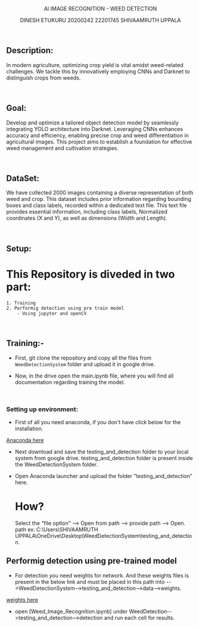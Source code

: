 <p align="center"> AI IMAGE RECOGNITION - WEED DETECTION </p>
<p align="center"> DINESH ETUKURU 20200242 22201745 SHIVAAMRUTH UPPALA </p>

<br>

## Description:

In modern agriculture, optimizing crop yield is vital amidst weed-related challenges. We tackle this by innovatively employing CNNs and Darknet to distinguish crops from weeds. 

<br>


## Goal:

Develop and optimize a tailored object detection model by seamlessly integrating YOLO architecture into Darknet. Leveraging CNNs enhances accuracy and efficiency, enabling precise crop and weed differentiation in agricultural images. This project aims to establish a foundation for effective weed management and cultivation strategies.

<br>


## DataSet:

We have collected 2000 images containing a diverse representation of both weed and crop. This dataset includes prior information regarding bounding boxes and  class labels,  recorded within a dedicated text file. This text file provides essential information, including class labels, Normalized coordinates (X and Y), as well as dimensions (Width and Length).


<br>


## Setup:


  # This Repository is diveded in two part:
  
    1. Training 
    2. Performig detection using pre train model
        - Using jupyter and openCV 

<br>
 
## Training:-
 
 * First, git clone the repository and copy all the files from `WeedDetectionSystem` folder and upload it in google drive.

 * Now, in the drive open the main.ipynb file, where you will find all documentation regarding training the model.

<br>

### Setting up environment:
 * First of all you need anaconda, if you don't have click below for the installation.
   
 [Anaconda here](https://www.anaconda.com/blog/anaconda-individual-edition-2021-11)

 * Next download and save the testing_and_detection folder to your local system from google drive. testing_and_detection folder is present inside the WeedDetectionSystem folder.
   
 * Open Anaconda launcher and upload the folder "testing_and_detection" here.
   # How?
   Select the "file option" --> Open from path --> provide path --> Open.
   path ex: C:\Users\SHIVAAMRUTH UPPALA\OneDrive\Desktop\WeedDetectionSystem\testing_and_detection.


## Performig detection using pre-trained model

  
  * For detection you need weights for network. And these weights files is present in the below link and must be placed in this path into -->WeedDetectionSystem-->testing_and_detection-->data-->weights. 

 [weights here](https://drive.google.com/open?id=1-Aam2D-fqnwecbeHwa4rtzxtNjwcDkP6)

  * open [Weed_Image_Recognition.ipynb] under WeedDetection-->testing_and_detection-->detection and run each cell for results. 



















